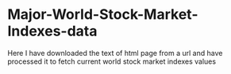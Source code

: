 # Major-World-Stock-Market-Indexes-data
Here I have downloaded the text of html page from a url and have processed it to fetch current world stock market indexes values
